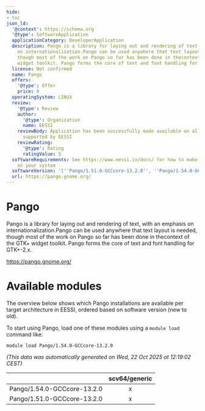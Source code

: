 ```yaml
---
hide:
- toc
json_ld:
  '@context': https://schema.org
  '@type': SoftwareApplication
  applicationCategory: DeveloperApplication
  description: Pango is a library for laying out and rendering of text, with an emphasis
    on internationalization.Pango can be used anywhere that text layout is needed,
    though most of the work on Pango so far has been done in thecontext of the GTK+
    widget toolkit. Pango forms the core of text and font handling for GTK+-2.x.
  license: Not confirmed
  name: Pango
  offers:
    '@type': Offer
    price: 0
  operatingSystem: LINUX
  review:
    '@type': Review
    author:
      '@type': Organization
      name: EESSI
    reviewBody: Application has been successfully made available on all architectures
      supported by EESSI
    reviewRating:
      '@type': Rating
      ratingValue: 5
  softwareRequirements: See https://www.eessi.io/docs/ for how to make EESSI available
    on your system
  softwareVersion: '[''Pango/1.51.0-GCCcore-13.2.0'', ''Pango/1.54.0-GCCcore-13.2.0'']'
  url: https://pango.gnome.org/
---
```


Pango
=====


Pango is a library for laying out and rendering of text, with an emphasis on internationalization.Pango can be used anywhere that text layout is needed, though most of the work on Pango so far has been done in thecontext of the GTK+ widget toolkit. Pango forms the core of text and font handling for GTK+-2.x.

https://pango.gnome.org/
# Available modules


The overview below shows which Pango installations are available per target architecture in EESSI, ordered based on software version (new to old).

To start using Pango, load one of these modules using a `module load` command like:

```shell
module load Pango/1.54.0-GCCcore-13.2.0
```

*(This data was automatically generated on Wed, 22 Oct 2025 at 12:19:02 CEST)*

| |scv64/generic|
| :---: | :---: |
|Pango/1.54.0-GCCcore-13.2.0|x|
|Pango/1.51.0-GCCcore-13.2.0|x|

